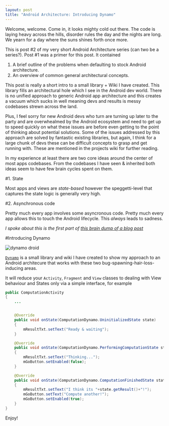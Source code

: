 ```yaml
---
layout: post
title: "Android Architecture: Introducing Dynamo"
---
```


Welcome, welcome. Come in, it looks mighty cold out there. The code is laying heavy across the hills, disorder rules the day and the nights are long. We yearn for a day where the suns shines forth once more.

This is post #2 of my very short Android Architecture series (can two be a series?). Post #1 was a primer for this post. It contained

 1. A brief outline of the problems when defaulting to stock Android architecture.
 2. An overview of common general architectural concepts. 

This post is really a short intro to a small library + Wiki I have created. This library fills an architectural hole which I see in the Android dev world. There is no unified approach to generic Android app architecture and this creates a vacuum which sucks in well meaning devs and results is messy codebases strewn across the land. 

Plus, I feel sorry for new Android devs who turn are turning up later to the party and are overwhealmed by the Android ecosystem and need to get up to speed quickly on what these issues are before even getting to the point of thinking about potential solutions. Some of the issues addressed by this approach are solved by fantastic existing libraries, but again, I think for a large chunk of devs these can be difficult concepts to grasp and get running with. These are mentioned in the projects wiki for further reading.

In my experience at least there are two core ideas around the center of most apps codebases. From the codebases I have seen & inherited both ideas seem to have few brain cycles spent on them.

#1. State

Most apps and views are *state-based* however the speggetti-level that captures the state logic is generally very high.

#2. Asynchronous code

Pretty much every app involves some asyncronous code. Pretty much every app allows this to touch the Android lifecycle. This _always_ leads to sadness.

_I spoke about this is the first part of [this brain dump of a blog post](http://doridori.github.io/Android%20App%20Architecture-%20Lifecycle%20Events%20and%20Asynchronicity/)_

#Introducing Dynamo

<img src="https://github.com/doridori/Dynamo/blob/master/gfx/DynamoDroid.png" alt="dynamo droid"/>

[`Dynamo`](https://github.com/doridori/Dynamo) is a small library and wiki I have created to show my approach to an Android architecure that works with these two bug-spawning-hair-loss-inducing areas. 

It will reduce your `Activity`, `Fragment` and `View` classes to dealing with View behaviour and States only via a simple interface, for example

```java 
public ComputationActivity
{
	...


	@Override
	public void onState(ComputationDynamo.UninitializedState state)
	{
	    mResultTxt.setText("Ready & waiting");
	}

	@Override
	public void onState(ComputationDynamo.PerformingComputationState state)
	{
	    mResultTxt.setText("Thinking...");
	    mGoButton.setEnabled(false);
	}

	@Override
	public void onState(ComputationDynamo.ComputationFinishedState state)
	{
	    mResultTxt.setText("I think its "+state.getResult()+"!");
	    mGoButton.setText("Compute another!");
	    mGoButton.setEnabled(true);
	}
}
```

Enjoy!



